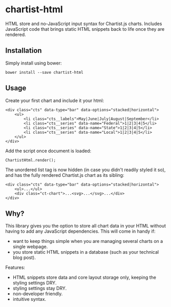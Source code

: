 # chartist-html

HTML store and no-JavaScript input syntax for Chartist.js charts. Includes JavaScript code that brings static HTML snippets back to life once they are rendered.

## Installation

Simply install using bower:

	bower install --save chartist-html

## Usage

Create your first chart and include it your html:

	<div class="cts" data-type="bar" data-options="stacked|horizontal">
		<ul>
			<li class="cts__labels">May|June|July|August|September</li>
			<li class="cts__series" data-name="Federal">1|2|3|4|5</li>
			<li class="cts__series" data-name="State">1|2|3|4|5</li>
			<li class="cts__series" data-name="Local">1|2|3|4|5</li>
		</ul>
	</div>

Add the script once document is loaded:

	ChartistHtml.render();

The unordered list tag is now hidden (in case you didn't readily styled it so), and has the fully rendered Chartist.js chart as its sibling:

	<div class="cts" data-type="bar" data-options="stacked|horizontal">
		<ul>...</ul>
		<div class="ct-chart">...<svg>...</svg>...</div>
	</div>

## Why?

This library gives you the option to store all chart data in your HTML without having to add any JavaScript dependencies. This will come in handy if:
* want to keep things simple when you are managing several charts on a single webpage.
* you store static HTML snippets in a database (such as your technical blog post).

Features:
* HTML snippets store data and core layout storage only, keeping the styling settings DRY.
* styling settings stay DRY.
* non-developer friendly.
* intuitive syntax.